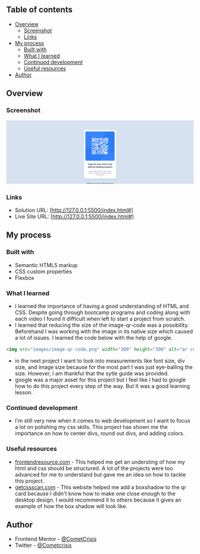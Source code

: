 ## Table of contents

- [Overview](#overview)
  - [Screenshot](#screenshot)
  - [Links](#links)
- [My process](#my-process)
  - [Built with](#built-with)
  - [What I learned](#what-i-learned)
  - [Continued development](#continued-development)
  - [Useful resources](#useful-resources)
- [Author](#author)

## Overview

### Screenshot

![](screenshot/screenshot.jpg)

### Links

- Solution URL: [http://127.0.0.1:5500/index.html#]
- Live Site URL: [http://127.0.0.1:5500/index.html#]

## My process

### Built with

- Semantic HTML5 markup
- CSS custom properties
- Flexbox

### What I learned

- I learned the importance of having a good understanding of HTML and CSS. Despite going through bootcamp programs and coding along with each video I found it difficult when left to start a project from scratch.
- I learned that reducing the size of the image-qr-code was a possibility. Beforehand I was working with the image in its native size which caused a lot of issues. I learned the code below with the help of google.

```html
<img src="images/image-qr-code.png" width="300" height="300" alt="qr code" />
```

- in the next project I want to look into measurements like font size, div size, and image size because for the most part I was just eye-balling the size. However, I am thankful that the sytle guide was provided.
- google was a major asset for this project but I feel like I had to google how to do this project every step of the way. But It was a good learning lesson.

### Continued development

- I'm still very new when it comes to web development so I want to focus a lot on polishing my css skills. This project has shown me the importance on how to center divs, round out divs, and adding colors.

### Useful resources

- [frontendresource.com](https://frontendresource.com/css-cards/) - This helped me get an understing of how my html and css should be structured. A lot of the projects were too advanced for me to understand but gave me an idea on how to tackle this project.
- [getcssscan.com](https://getcssscan.com/css-box-shadow-examples) - This website helped me add a boxshadow to the qr card because I didn't know how to make one close enough to the desktop design. I would recommend it to others because it gives an example of how the box shadow will look like.

## Author

- Frontend Mentor - [@CometCrisis](https://www.frontendmentor.io/profile/CometCrisis)
- Twitter - [@Cometcrisis](https://twitter.com/Cometcrisis)
